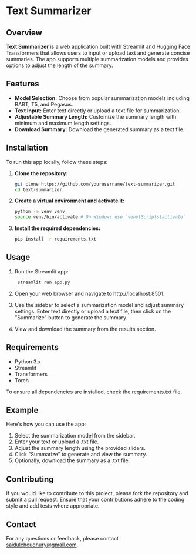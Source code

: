 # Text Summarizer

## Overview

**Text Summarizer** is a web application built with Streamlit and Hugging Face Transformers that allows users to input or upload text and generate concise summaries. The app supports multiple summarization models and provides options to adjust the length of the summary.

## Features

- **Model Selection:** Choose from popular summarization models including BART, T5, and Pegasus.
- **Text Input:** Enter text directly or upload a text file for summarization.
- **Adjustable Summary Length:** Customize the summary length with minimum and maximum length settings.
- **Download Summary:** Download the generated summary as a text file.

## Installation

To run this app locally, follow these steps:

1. **Clone the repository:**

   ```sh
   git clone https://github.com/yourusername/text-summarizer.git
   cd text-summarizer

2. **Create a virtual environment and activate it:**

   ```sh
   python -m venv venv
   source venv/bin/activate # On Windows use `venv\Scripts\activate`

3. **Install the required dependencies:**

   ```sh
   pip install -r requirements.txt
   
## Usage

1. Run the Streamlit app:

   ```sh
    streamlit run app.py
2. Open your web browser and navigate to http://localhost:8501.

3. Use the sidebar to select a summarization model and adjust summary settings. Enter text directly or upload a text file, then click on the "Summarize" button to generate the summary.

4. View and download the summary from the results section.

## Requirements

* Python 3.x
* Streamlit
* Transformers
* Torch
  
To ensure all dependencies are installed, check the requirements.txt file.

## Example
Here's how you can use the app:

1. Select the summarization model from the sidebar.
2. Enter your text or upload a .txt file.
3. Adjust the summary length using the provided sliders.
4. Click "Summarize" to generate and view the summary.
5. Optionally, download the summary as a .txt file.

## Contributing
If you would like to contribute to this project, please fork the repository and submit a pull request. Ensure that your contributions adhere to the coding style and add tests where appropriate.

## Contact
For any questions or feedback, please contact saidulchoudhury@gmail.com.



